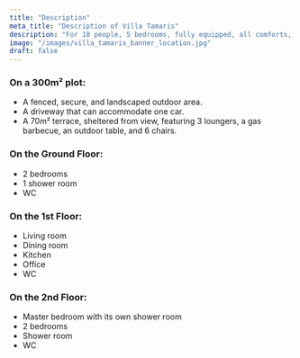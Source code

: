 ```yaml
---
title: "Description"
meta_title: "Description of Villa Tamaris"
description: "For 10 people, 5 bedrooms, fully equipped, all comforts, high-end amenities."
image: "/images/villa_tamaris_banner_location.jpg"
draft: false
---
```


<h3> On a 300m² plot: </h3>

- A fenced, secure, and landscaped outdoor area.
- A driveway that can accommodate one car.
- A 70m² terrace, sheltered from view, featuring 3 loungers, a gas barbecue, an outdoor table, and 6 chairs.

<h3>On the Ground Floor:</h3>

- 2 bedrooms
- 1 shower room
- WC

<!--img src="images/villa_tamaris_ouistreham_map.png" alt="Villa Tamaris by the sea" /-->

<h3>On the 1st Floor:</h3>

- Living room
- Dining room
- Kitchen
- Office
- WC

<h3>On the 2nd Floor:</h3>

- Master bedroom with its own shower room
- 2 bedrooms
- Shower room
- WC
